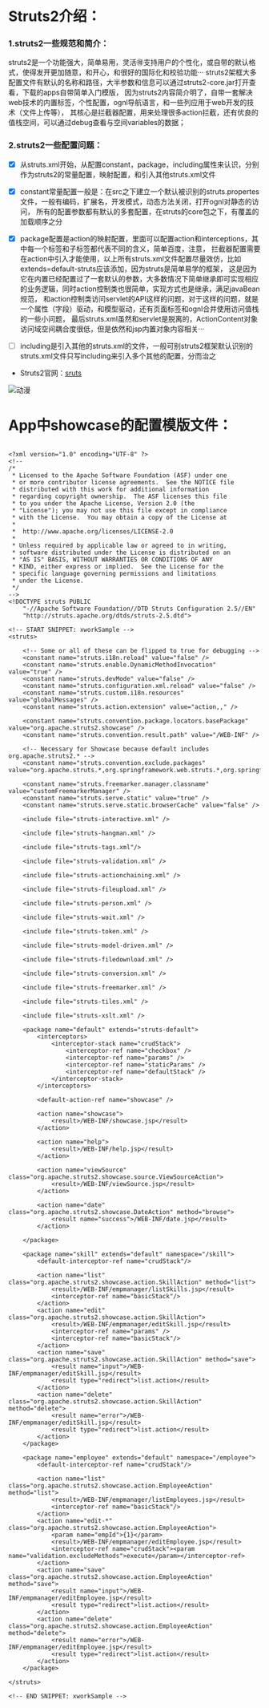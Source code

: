 
Struts2介绍：
==========

### 1.struts2一些规范和简介：

struts2是一个功能强大，简单易用，灵活🉐️支持用户的个性化，或自带的默认格式，使得发开更加随意，和开心，和很好的国际化和校验功能···
struts2架框大多配置文件有默认的名称和路径，大半参数和信息可以通过struts2-core.jar打开查看，下载的apps自带简单入门模版，
因为struts2内容简介明了，自带一套解决web技术的内置标签，个性配置，ognl导航语言，和一些列应用于web开发的技术（文件上传等），
其核心是拦截器配置，用来处理很多action拦截，还有优良的值栈空间，可以通过debug查看与空间variables的数据；

### 2.struts2一些配置问题：


- [x] 从struts.xml开始，从配置constant，package，including属性来认识，分别作为struts2的常量配置，映射配置，和引入其他struts.xml文件

- [x] constant常量配置一般是：在src之下建立一个默认被识别的struts.propertes文件，一般有编码，扩展名，开发模式，动态方法关闭，打开ognl对静态的访问，
所有的配置参数都有默认的多套配置，在struts的core包之下，有覆盖的加载顺序之分

- [x] package配置是action的映射配置，里面可以配置action和interceptions，其中每一个标签和子标签都代表不同的含义，简单百度，注意，
拦截器配置需要在action中引入才能使用，以上所有struts.xml文件配置尽量效仿，比如extends=default-struts应该添加，因为struts是简单易学的框架，
这是因为它在内置已经配置过了一套默认的参数，大多数情况下简单继承即可实现相应的业务逻辑，同时action控制类也很简单，实现方式也是继承，满足javaBean规范，
和action控制类访问servlet的API这样的问题，对于这样的问题，就是一个属性（字段）驱动，和模型驱动，还有页面标签和ognl合并使用访问值栈的一些小问题，
最后struts.xml虽然和servlet是脱离的，ActionContent对象访问域空间耦合度很低，但是依然和jsp内置对象内容相关···

- [ ] including是引入其他的struts.xml的文件，一般可别struts2框架默认识别的struts.xml文件只写including来引入多个其他的配置，分而治之     



- Struts2官网：[sruts](http://struts.apache.org)

![动漫](https://timgsa.baidu.com/timg?image&quality=80&size=b9999_10000&sec=1522326939146&di=faac63ea8ee993563006692e1a640177&imgtype=0&src=http%3A%2F%2Fattach.bbs.miui.com%2Fforum%2F201708%2F02%2F162015g8shss8wbwb8w193.jpg)


App中showcase的配置模版文件：
========================

```

<?xml version="1.0" encoding="UTF-8" ?>
<!--
/*
 * Licensed to the Apache Software Foundation (ASF) under one
 * or more contributor license agreements.  See the NOTICE file
 * distributed with this work for additional information
 * regarding copyright ownership.  The ASF licenses this file
 * to you under the Apache License, Version 2.0 (the
 * "License"); you may not use this file except in compliance
 * with the License.  You may obtain a copy of the License at
 *
 *  http://www.apache.org/licenses/LICENSE-2.0
 *
 * Unless required by applicable law or agreed to in writing,
 * software distributed under the License is distributed on an
 * "AS IS" BASIS, WITHOUT WARRANTIES OR CONDITIONS OF ANY
 * KIND, either express or implied.  See the License for the
 * specific language governing permissions and limitations
 * under the License.
 */
-->
<!DOCTYPE struts PUBLIC
	"-//Apache Software Foundation//DTD Struts Configuration 2.5//EN"
	"http://struts.apache.org/dtds/struts-2.5.dtd">

<!-- START SNIPPET: xworkSample -->
<struts>

    <!-- Some or all of these can be flipped to true for debugging -->
    <constant name="struts.i18n.reload" value="false" />
    <constant name="struts.enable.DynamicMethodInvocation" value="true" />
    <constant name="struts.devMode" value="false" />
    <constant name="struts.configuration.xml.reload" value="false" />
    <constant name="struts.custom.i18n.resources" value="globalMessages" />
    <constant name="struts.action.extension" value="action,," />

    <constant name="struts.convention.package.locators.basePackage" value="org.apache.struts2.showcase" />
    <constant name="struts.convention.result.path" value="/WEB-INF" />

    <!-- Necessary for Showcase because default includes org.apache.struts2.* -->
    <constant name="struts.convention.exclude.packages" value="org.apache.struts.*,org.springframework.web.struts.*,org.springframework.web.struts2.*,org.hibernate.*"/>

    <constant name="struts.freemarker.manager.classname" value="customFreemarkerManager" />
    <constant name="struts.serve.static" value="true" />
    <constant name="struts.serve.static.browserCache" value="false" />

    <include file="struts-interactive.xml" />

    <include file="struts-hangman.xml" />

    <include file="struts-tags.xml"/>

    <include file="struts-validation.xml" />

    <include file="struts-actionchaining.xml" />

    <include file="struts-fileupload.xml" />

    <include file="struts-person.xml" />

    <include file="struts-wait.xml" />

    <include file="struts-token.xml" />

    <include file="struts-model-driven.xml" />

    <include file="struts-filedownload.xml" />

    <include file="struts-conversion.xml" />

    <include file="struts-freemarker.xml" />

    <include file="struts-tiles.xml" />

    <include file="struts-xslt.xml" />

    <package name="default" extends="struts-default">
        <interceptors>
            <interceptor-stack name="crudStack">
                <interceptor-ref name="checkbox" />
                <interceptor-ref name="params" />
                <interceptor-ref name="staticParams" />
                <interceptor-ref name="defaultStack" />
            </interceptor-stack>
        </interceptors>

        <default-action-ref name="showcase" />

        <action name="showcase">
            <result>/WEB-INF/showcase.jsp</result>
        </action>

        <action name="help">
            <result>/WEB-INF/help.jsp</result>
        </action>

        <action name="viewSource" class="org.apache.struts2.showcase.source.ViewSourceAction">
            <result>/WEB-INF/viewSource.jsp</result>
        </action>

        <action name="date" class="org.apache.struts2.showcase.DateAction" method="browse">
            <result name="success">/WEB-INF/date.jsp</result>
        </action>

    </package>

    <package name="skill" extends="default" namespace="/skill">
        <default-interceptor-ref name="crudStack"/>

        <action name="list" class="org.apache.struts2.showcase.action.SkillAction" method="list">
            <result>/WEB-INF/empmanager/listSkills.jsp</result>
            <interceptor-ref name="basicStack"/>
        </action>
        <action name="edit" class="org.apache.struts2.showcase.action.SkillAction">
            <result>/WEB-INF/empmanager/editSkill.jsp</result>
            <interceptor-ref name="params" />
            <interceptor-ref name="basicStack"/>
        </action>
        <action name="save" class="org.apache.struts2.showcase.action.SkillAction" method="save">
            <result name="input">/WEB-INF/empmanager/editSkill.jsp</result>
            <result type="redirect">list.action</result>
        </action>
        <action name="delete" class="org.apache.struts2.showcase.action.SkillAction" method="delete">
            <result name="error">/WEB-INF/empmanager/editSkill.jsp</result>
            <result type="redirect">list.action</result>
        </action>
    </package>

    <package name="employee" extends="default" namespace="/employee">
        <default-interceptor-ref name="crudStack"/>

        <action name="list" class="org.apache.struts2.showcase.action.EmployeeAction" method="list">
            <result>/WEB-INF/empmanager/listEmployees.jsp</result>
            <interceptor-ref name="basicStack"/>
        </action>
        <action name="edit-*" class="org.apache.struts2.showcase.action.EmployeeAction">
      		<param name="empId">{1}</param>
            <result>/WEB-INF/empmanager/editEmployee.jsp</result>
            <interceptor-ref name="crudStack"><param name="validation.excludeMethods">execute</param></interceptor-ref>
        </action>
        <action name="save" class="org.apache.struts2.showcase.action.EmployeeAction" method="save">
            <result name="input">/WEB-INF/empmanager/editEmployee.jsp</result>
            <result type="redirect">list.action</result>
        </action>
        <action name="delete" class="org.apache.struts2.showcase.action.EmployeeAction" method="delete">
            <result name="error">/WEB-INF/empmanager/editEmployee.jsp</result>
            <result type="redirect">list.action</result>
        </action>
    </package>

</struts>

<!-- END SNIPPET: xworkSample -->

```
